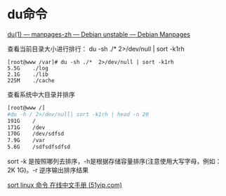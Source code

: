 # du命令





[du(1) — manpages-zh — Debian unstable — Debian Manpages](https://manpages.debian.org/unstable/manpages-zh/du.1.zh_CN.html)

查看当前目录大小进行排行：  du -sh ./*  2>/dev/null | sort -k1rh

```
[root@www /var]# du -sh ./*  2>/dev/null | sort -k1rh
5.5G    ./log
2.1G    ./lib
225M    ./cache
```

查看系统中大目录并排序

```bash
[root@www /]
#du -h / 2>/dev/null| sort -k1rh | head -n 20
191G    /
171G    /dev
170G    /dev/sdfsd
7.9G    /var
5.6G    /sdfsdfsdfsd
```





sort -k 是按照哪列去排序，-h是根据存储容量排序(注意使用大写字母，例如：2K 1G)。-r  逆序输出排序结果

[sort linux 命令 在线中文手册 (51yip.com)](http://linux.51yip.com/search/sort)